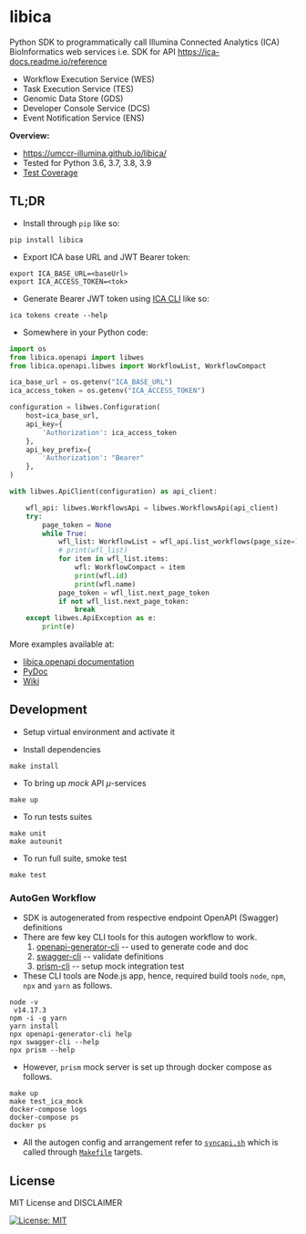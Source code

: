 # libica

Python SDK to programmatically call Illumina Connected Analytics (ICA) BioInformatics web services i.e. SDK for API https://ica-docs.readme.io/reference
- Workflow Execution Service (WES)
- Task Execution Service (TES)
- Genomic Data Store (GDS)
- Developer Console Service (DCS)
- Event Notification Service (ENS)

**Overview:**

- https://umccr-illumina.github.io/libica/
- Tested for Python 3.6, 3.7, 3.8, 3.9
- [Test Coverage](https://umccr-illumina.github.io/libica/coverage/)

## TL;DR

- Install through ``pip`` like so:
```commandline
pip install libica
```

- Export ICA base URL and JWT Bearer token:
```
export ICA_BASE_URL=<baseUrl>
export ICA_ACCESS_TOKEN=<tok>
```

- Generate Bearer JWT token using [ICA CLI](https://sapac.support.illumina.com/sequencing/sequencing_software/illumina-connected-analytics.html) like so:
```commandline
ica tokens create --help
```

- Somewhere in your Python code:
```python
import os
from libica.openapi import libwes
from libica.openapi.libwes import WorkflowList, WorkflowCompact

ica_base_url = os.getenv("ICA_BASE_URL")
ica_access_token = os.getenv("ICA_ACCESS_TOKEN")

configuration = libwes.Configuration(
    host=ica_base_url,
    api_key={
        'Authorization': ica_access_token
    },
    api_key_prefix={
        'Authorization': "Bearer"
    },
)

with libwes.ApiClient(configuration) as api_client:

    wfl_api: libwes.WorkflowsApi = libwes.WorkflowsApi(api_client)
    try:
        page_token = None
        while True:
            wfl_list: WorkflowList = wfl_api.list_workflows(page_size=100, page_token=page_token)
            # print(wfl_list)
            for item in wfl_list.items:
                wfl: WorkflowCompact = item
                print(wfl.id)
                print(wfl.name)
            page_token = wfl_list.next_page_token
            if not wfl_list.next_page_token:
                break
    except libwes.ApiException as e:
        print(e)
```

More examples available at:
- [libica.openapi documentation](https://umccr-illumina.github.io/libica/openapi/)
- [PyDoc](https://umccr-illumina.github.io/libica/libica/)
- [Wiki](https://github.com/umccr-illumina/libica/wiki)

## Development

- Setup virtual environment and activate it

- Install dependencies
```commandline
make install
```

- To bring up _mock_ API _μ_-services
```commandline
make up
```

- To run tests suites
```commandline
make unit
make autounit
```

- To run full suite, smoke test
```commandline
make test
```

### AutoGen Workflow

- SDK is autogenerated from respective endpoint OpenAPI (Swagger) definitions
- There are few key CLI tools for this autogen workflow to work.
    1. [openapi-generator-cli](https://github.com/OpenAPITools/openapi-generator-cli) -- used to generate code and doc
    2. [swagger-cli](https://github.com/APIDevTools/swagger-cli) -- validate definitions
    3. [prism-cli](https://github.com/stoplightio/prism) -- setup mock integration test
- These CLI tools are Node.js app, hence, required build tools `node`, `npm`, `npx` and `yarn` as follows.
```commandline
node -v
 v14.17.3
npm -i -g yarn
yarn install
npx openapi-generator-cli help
npx swagger-cli --help
npx prism --help
```
- However, `prism` mock server is set up through docker compose as follows.
```
make up
make test_ica_mock
docker-compose logs
docker-compose ps
docker ps
```
- All the autogen config and arrangement refer to [`syncapi.sh`](syncapi.sh) which is called through [`Makefile`](Makefile) targets.

## License

MIT License and DISCLAIMER

[![License: MIT](https://img.shields.io/badge/License-MIT-yellow.svg)](https://opensource.org/licenses/MIT)
